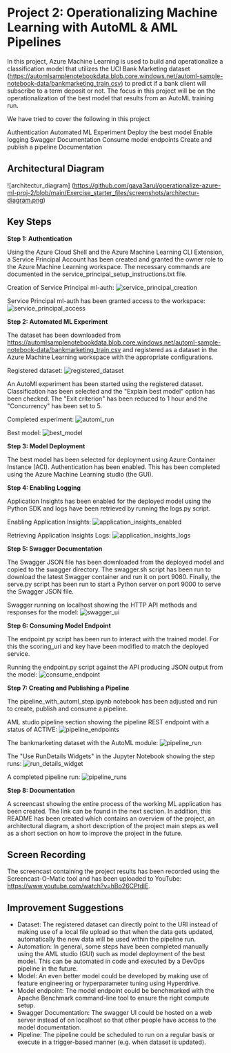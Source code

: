 # Project 2: Operationalizing Machine Learning with AutoML & AML Pipelines

In this project, Azure Machine Learning is used to build and operationalize a classification model that 
utilizes the UCI Bank Marketing dataset (https://automlsamplenotebookdata.blob.core.windows.net/automl-sample-notebook-data/bankmarketing_train.csv) to predict if a bank client will subscribe to a term deposit or not. The focus in this project will be on the operationalization of the best model that
results from an AutoML training run. 

We have tried to cover the following in this project

Authentication
Automated ML Experiment
Deploy the best model
Enable logging
Swagger Documentation
Consume model endpoints
Create and publish a pipeline
Documentation

## Architectural Diagram
![architectur_diagram] (https://github.com/gaya3arul/operationalize-azure-ml-proj-2/blob/main/Exercise_starter_files/screenshots/architectur-diagram.png)

## Key Steps
**Step 1: Authentication**

Using the Azure Cloud Shell and the Azure Machine Learning CLI Extension, a Service Principal Account has been created and granted the owner role to the Azure Machine Learning workspace. The necessary commands are documented in the service_principal_setup_instructions.txt file.

Creation of Service Principal ml-auth:
![service_principal_creation](https://github.com/sebastianbirk/udacity-aml-engineer-nanodegree/blob/master/02_ml_operations/project_2_operationalizing_ml/screenshots/service_principal_creation.png)

Service Principal ml-auth has been granted access to the workspace:
![service_principal_access](https://github.com/sebastianbirk/udacity-aml-engineer-nanodegree/blob/master/02_ml_operations/project_2_operationalizing_ml/screenshots/service_principal_access.png)


**Step 2: Automated ML Experiment**

The dataset has been downloaded from https://automlsamplenotebookdata.blob.core.windows.net/automl-sample-notebook-data/bankmarketing_train.csv and registered as a dataset in the Azure Machine Learning workspace with the appropriate configurations. 

Registered dataset:
![registered_dataset](https://github.com/sebastianbirk/udacity-aml-engineer-nanodegree/blob/master/02_ml_operations/project_2_operationalizing_ml/screenshots/registered_dataset.png)

An AutoMl experiment has been started using the registered dataset. Classification has been selected and the "Explain best model" option has been checked. The "Exit criterion" has been reduced to 1 hour and the "Concurrency" has been set to 5.

Completed experiment:
![automl_run](https://github.com/sebastianbirk/udacity-aml-engineer-nanodegree/blob/master/02_ml_operations/project_2_operationalizing_ml/screenshots/automl_run.png)

Best model:
![best_model](https://github.com/sebastianbirk/udacity-aml-engineer-nanodegree/blob/master/02_ml_operations/project_2_operationalizing_ml/screenshots/best_model.png)


**Step 3: Model Deployment**

The best model has been selected for deployment using Azure Container Instance (ACI). Authentication has been enabled. This has been completed using the Azure Machine Learning studio (the GUI).


**Step 4: Enabling Logging**

Application Insights has been enabled for the deployed model using the Python SDK and logs have been retrieved by running the logs.py script.

Enabling Application Insights:
![application_insights_enabled](https://github.com/sebastianbirk/udacity-aml-engineer-nanodegree/blob/master/02_ml_operations/project_2_operationalizing_ml/screenshots/application_insights_enabled.png)

Retrieving Application Insights Logs:
![application_insights_logs](https://github.com/sebastianbirk/udacity-aml-engineer-nanodegree/blob/master/02_ml_operations/project_2_operationalizing_ml/screenshots/application_insights_logs.png)


**Step 5: Swagger Documentation**

The Swagger JSON file has been downloaded from the deployed model and copied to the swagger directory. The swagger.sh script has been run to download the latest Swagger container and run it on port 9080. Finally, the serve.py script has been run to start a Python server on port 9000 to serve the Swagger JSON file.

Swagger running on localhost showing the HTTP API methods and responses for the model:
![swagger_ui](https://github.com/sebastianbirk/udacity-aml-engineer-nanodegree/blob/master/02_ml_operations/project_2_operationalizing_ml/screenshots/swagger_ui.png)


**Step 6: Consuming Model Endpoint**

The endpoint.py script has been run to interact with the trained model. For this the scoring_uri and key have been modified to match the deployed service.

Running the endpoint.py script against the API producing JSON output from the model:
![consume_endpoint](https://github.com/sebastianbirk/udacity-aml-engineer-nanodegree/blob/master/02_ml_operations/project_2_operationalizing_ml/screenshots/consume_endpoint.png)


**Step 7: Creating and Publishing a Pipeline**

The pipeline_with_automl_step.ipynb notebook has been adjusted and run to create, publish and consume a pipeline.

AML studio pipeline section showing the pipeline REST endpoint with a status of ACTIVE:
![pipeline_endpoints](https://github.com/sebastianbirk/udacity-aml-engineer-nanodegree/blob/master/02_ml_operations/project_2_operationalizing_ml/screenshots/pipeline_endpoints.png)

The bankmarketing dataset with the AutoML module:
![pipeline_run](https://github.com/sebastianbirk/udacity-aml-engineer-nanodegree/blob/master/02_ml_operations/project_2_operationalizing_ml/screenshots/pipeline_run.png)

The "Use RunDetails Widgets" in the Jupyter Notebook showing the step runs:
![run_details_widget](https://github.com/sebastianbirk/udacity-aml-engineer-nanodegree/blob/master/02_ml_operations/project_2_operationalizing_ml/screenshots/run_details_widget.png)

A completed pipeline run:
![pipeline_runs](https://github.com/sebastianbirk/udacity-aml-engineer-nanodegree/blob/master/02_ml_operations/project_2_operationalizing_ml/screenshots/pipeline_runs.png)


**Step 8: Documentation**

A screencast showing the entire process of the working ML application has been created. The link can be found in the next section. In addition, this README has been created which contains an overview of the project, an architectural diagram, a short description of the project main steps as well as a short section on how to improve the project in the future.

## Screen Recording
The screencast containing the project results has been recorded using the Screencast-O-Matic tool and has been uploaded to YouTube: https://www.youtube.com/watch?v=hBo26CPtdIE.

## Improvement Suggestions
- Dataset: The registered dataset can directly point to the URI instead of making use of a local file upload so that when the data gets updated, automatically the new data will be used within the pipeline run.
- Automation: In general, some steps have been completed manually using the AML studio (GUI) such as model deployment of the best model. This can be automated in code and executed by a DevOps pipeline in the future.
- Model: An even better model could be developed by making use of feature engineering or hyperparameter tuning using Hyperdrive.
- Model endpoint: The model endpoint could be benchmarked with the Apache Benchmark command-line tool to ensure the right compute setup.
- Swagger Documentation: The swagger UI could be hosted on a web server instead of on localhost so that other people have access to the model documentation.
- Pipeline: The pipeline could be scheduled to run on a regular basis or execute in a trigger-based manner (e.g. when dataset is updated).

